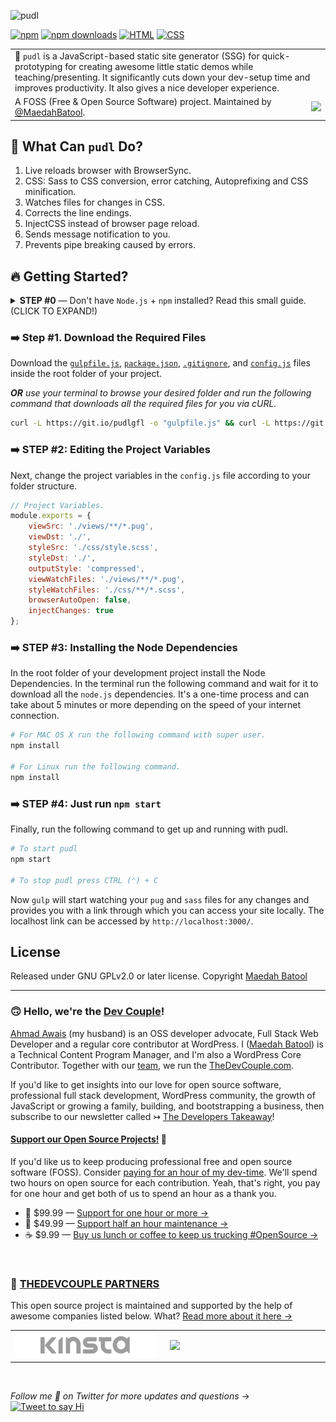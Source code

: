 ![pudl](https://maedahbatool.com/wp-content/uploads/2018/09/pudl-image.jpg)

[![npm](https://img.shields.io/npm/v/gulp-poodle.svg?style=flat-square&color=321A92&labelColor=7E57C3)](https://www.npmjs.com/package/gulp-poodle) [![npm downloads](https://img.shields.io/npm/dt/gulp-poodle.svg?style=flat-square&label=downloads&color=321A92&labelColor=7E57C3)](https://www.npmjs.com/package/gulp-poodle) [![HTML](https://img.shields.io/badge/pug-html-gray.svg?style=flat-square&color=321A92&labelColor=7E57C3)](https://www.npmjs.com/package/gulp-poodle) [![CSS](https://img.shields.io/badge/sass-css-gray.svg?style=flat-square&color=321A92&labelColor=7E57C3)](https://www.npmjs.com/package/gulp-poodle)

<table width='100%'>
    <tr>
        <td align='left' width='100%' colspan='2'>
            🎯  <code>pudl</code> is a JavaScript-based static site generator (SSG) for quick-prototyping for creating awesome little static demos while teaching/presenting. It significantly cuts down your dev-setup time and improves productivity. It also gives a nice developer experience.
        </td>
    </tr>
    <tr>
        <td>
            A FOSS (Free & Open Source Software) project. Maintained by <a href='https://github.com/maedahbatool'>@MaedahBatool</a>.
        </td>
        <td align='center'>
            <a href='https://MaedahBatool.com/'>
                <img src='https://img.shields.io/badge/→-MAEDAH%20BATOOL-gray.svg?colorB=5734F5&style=flat-square' width='100' />
            </a>
        </td>
    </tr>
</table>

## 🐶 What Can `pudl` Do?

1.  Live reloads browser with BrowserSync.
2.  CSS: Sass to CSS conversion, error catching, Autoprefixing and CSS minification.
3.  Watches files for changes in CSS.
4.  Corrects the line endings.
5.  InjectCSS instead of browser page reload.
6.  Sends message notification to you.
7.  Prevents pipe breaking caused by errors.

## 🔥 Getting Started?

<details>
 <summary><strong> STEP #0</strong> — Don't have <code>Node.js</code> + <code>npm</code> installed? Read this small guide. (CLICK TO EXPAND!)</summary>

In case you are an absolute beginner to `Node.js`, JavaScript, and `npm` packages — all you need to do is go to the Node's site [download + install](https://nodejs.org/en/download/) Node on your system. This will install both `Node.js` and `npm`, i.e., node package manager — the command line interface of Node.js.

You can verify a successful installation by opening your terminal app and typing...

```sh
node -v
# Results into v9.11.2 — make sure you have Node >= 8 installed.

npm -v
# Results into v6.2.0 — make sure you have npm >= 5.3 installed.
```

</details>

### ➡️ Step #1. Download the Required Files

Download the [`gulpfile.js`](https://raw.githubusercontent.com/MaedahBatool/pudl/master/dist/gulpfile.js), [`package.json`](https://raw.githubusercontent.com/MaedahBatool/pudl/master/dist/package.json), [`.gitignore`](https://raw.githubusercontent.com/MaedahBatool/pudl/master/dist/.gitignore), and [`config.js`](https://raw.githubusercontent.com/MaedahBatool/pudl/master/dist/config.js) files inside the root folder of your project.

_**OR** use your terminal to browse your desired folder and run the following command that downloads all the required files for you via cURL._

```sh
curl -L https://git.io/pudlgfl -o "gulpfile.js" && curl -L https://git.io/pudlpkjs -o "package.json" && curl -L https://git.io/pudlgig -o ".gitignore" && curl -L https://git.io/pudlcg -o "config.js"
```

### ➡️ STEP #2: Editing the Project Variables

Next, change the project variables in the `config.js` file according to your folder structure.

```js
// Project Variables.
module.exports = {
	viewSrc: './views/**/*.pug',
	viewDst: './',
	styleSrc: './css/style.scss',
	styleDst: './',
	outputStyle: 'compressed',
	viewWatchFiles: './views/**/*.pug',
	styleWatchFiles: './css/**/*.scss',
	browserAutoOpen: false,
	injectChanges: true
};
```

### ➡️ STEP #3: Installing the Node Dependencies

In the root folder of your development project install the Node Dependencies. In the terminal run the following command and wait for it to download all the `node.js` dependencies. It's a one-time process and can take about 5 minutes or more depending on the speed of your internet connection.

```sh
# For MAC OS X run the following command with super user.
npm install

# For Linux run the following command.
npm install
```

### ➡️ STEP #4: Just run `npm start`

Finally, run the following command to get up and running with pudl.

```sh
# To start pudl
npm start

# To stop pudl press CTRL (⌃) + C
```

Now `gulp` will start watching your `pug` and `sass` files for any changes and provides you with a link through which you can access your site locally. The localhost link can be accessed by `http://localhost:3000/`.

## License 

Released under GNU GPLv2.0 or later license.
Copyright [Maedah Batool](https://twitter.com/MaedahBatool)

---

### 🙃 **Hello, we're the [Dev Couple](https://TheDevCouple.com)**!

[Ahmad Awais](https://twitter.com/mrahmadawais/) (my husband) is an OSS developer advocate, Full Stack Web Developer and a regular core contributor at WordPress. I ([Maedah Batool](https://twitter.com/MaedahBatool/)) is a Technical Content Program Manager, and I'm also a WordPress Core Contributor. Together with our [team](https://TheDevCouple.com/team), we run the [TheDevCouple.com](https://TheDevCouple.com/).

If you'd like to get insights into our love for open source software, professional full stack development, WordPress community, the growth of JavaScript or growing a family, building, and bootstrapping a business, then subscribe to our newsletter called ↣ [The Developers Takeaway](http://thedevtakeaway.ahmadawais.com/)!

#### [**Support our Open Source Projects!**](https://pay.paddle.com/checkout/515568) 🎩

If you'd like us to keep producing professional free and open source software (FOSS). Consider [paying for an hour of my dev-time](https://pay.paddle.com/checkout/515568). We'll spend two hours on open source for each contribution. Yeah, that's right, you pay for one hour and get both of us to spend an hour as a thank you.

-   🚀 $99.99 — [Support for one hour or more →](https://pay.paddle.com/checkout/515568)
-   🔰 $49.99 — [Support half an hour maintenance →](https://pay.paddle.com/checkout/527253)
-   ☕️ $9.99 — [Buy us lunch or coffee to keep us trucking #OpenSource →](https://pay.paddle.com/checkout/527254)

<br>

### 🙌 [THEDEVCOUPLE PARTNERS](https://TheDevCouple.com/partners)

This open source project is maintained and supported by the help of awesome companies listed below. What? [Read more about it here →](https://TheDevCouple.com/partners)

<table width='100%'>
	<tr>
		<td width='500'><a target='_blank' href='https://kinsta.com/?kaid=WMDAKYHJLNJX&utm_source=TheDevCouple&utm_medium=Partner'><img src='https://raw.githubusercontent.com/ahmadawais/stuff/master/fix/kinsta.png' /></a></td>
<td width='500'><a target='_blank' href='https://ipapi.co/?utm_source=TheDevCouple&utm_medium=Partner'><img src='https://d2ddoduugvun08.cloudfront.net/items/1R190r2U0p3N3L0U0b2u/ip-api.png'/></a></td>
	</tr>
</table>
<br>

_Follow me 👋 on Twitter for more updates and questions_ →  [![Tweet to say Hi](https://img.shields.io/twitter/follow/maedahbatool.svg?style=social&label=Tweet%20@MaedahBatool)](https://twitter.com/maedahbatool/)
